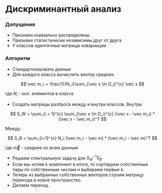 # Дискриминантный анализ

### Допущения

* Признаки нормально распределены
* Признаки статистически независимы друг от друга
* У классов идентичные матрицы ковариации

### Алгоритм

* Стандартизировать данные
* Для каждого класса вычислить вектор средних.

$$
\vec m_i = \frac{1}{N_i}\sum_{\vec x \in D_i}^{c} \vec x
$$

где $N_i$ - кол. элементов в классе

* Создать матрицы разброса между и внутри классов.   Внутри:

$$
S_W = \sum_{i = 1}^{c} \sum_{\vec x \in D_i}^{c} (\vec x - \vec m_i) * (\vec x - \vec m_i)^T
$$

Между:

$$
S_B = \sum_{i=1}^{c} N_i (\vec m_i - \vec m) * (\vec m_i - \vec m)^T
$$

где $\vec m$ - среднее по всем данным

* Решаем спектральную задачу для $S_W^{-1} S_B$
* Если мы хотим k компонент в итоге, то сортируем собственные пары по собственным числам
и выбираем первые k.
* Теперь из выбранных собственных векторов строим матрицу перехода в новое пространство.
* Делаем переход.

